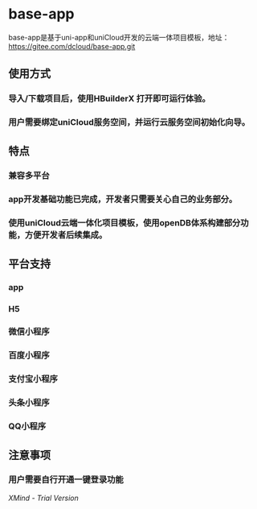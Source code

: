 # base-app

base-app是基于uni-app和uniCloud开发的云端一体项目模板，地址：https://gitee.com/dcloud/base-app.git


## 使用方式

### 导入/下载项目后，使用HBuilderX 打开即可运行体验。

### 用户需要绑定uniCloud服务空间，并运行云服务空间初始化向导。

## 特点

### 兼容多平台

### app开发基础功能已完成，开发者只需要关心自己的业务部分。

### 使用uniCloud云端一体化项目模板，使用openDB体系构建部分功能，方便开发者后续集成。

## 平台支持

### app

### H5

### 微信小程序

### 百度小程序

### 支付宝小程序

### 头条小程序

### QQ小程序

## 注意事项

### 用户需要自行开通一键登录功能

*XMind - Trial Version*